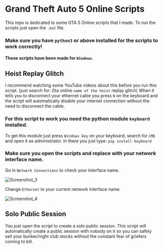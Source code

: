 # Grand Theft Auto 5 Online Scripts
This repo is dedicated to some GTA 5 Online scripts that I made.
To run the scripts just open the `.bat` file.

### Make sure you have `python3` or above installed for the scripts to work correctly!

#### These scripts have been made for `Windows`.

## Heist Replay Glitch
I recommend watching some YouTube videos about this before you run this script. (just search for: Gta online `name of the heist` replay glitch)
 When it tells you to disconnect your ethernet cable you press `N` on the keyboard and the script will automatically disable your internet connection without the need to disconnect the cable.

### For this script to work you need the python module `keyboard` installed.
To get this module just press `Windows key` on your keyboard, search for `CMD` and open it as administrator.
In there you just type: `pip install keyboard`

### Make sure you open the scripts and replace with your network interface name.
Go in `Network Connections` to check your interface name.

![Screenshot_3](https://user-images.githubusercontent.com/34041519/142474129-5318cb2a-42f4-4c9f-9dd2-f756af372567.png)

Change `Ethernet` to your current network interface name.

![Screenshot_4](https://user-images.githubusercontent.com/34041519/142474370-457ed4cc-26fd-4eea-8684-51ad1c034c23.png)


## Solo Public Session
You just open the script to create a solo public session. This script will automatically create a public session with nobody on it so you can safely sell your bunker/night club stocks without the constant fear of griefers coming to kill.
